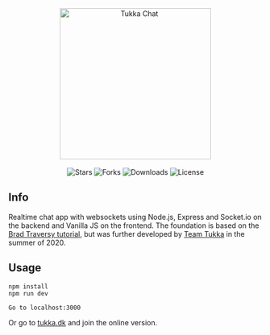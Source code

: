 <div align="center">
   <a href="https://github.com/Team-Tukka/tukka-chat">
      <img src="https://i.imgur.com/gA9RW8z.png" width="300" alt="Tukka Chat" />
   </a><br /><br />
   <img src="https://img.shields.io/github/stars/Team-Tukka/tukka-chat?style=social" alt="Stars" />
   <img src="https://img.shields.io/github/forks/Team-Tukka/tukka-chat?style=social" alt="Forks" />
   <img src="https://img.shields.io/github/downloads/Team-Tukka/tukka-chat/total" alt="Downloads" />
   <img src="https://img.shields.io/github/license/Team-Tukka/tukka-chat" alt="License" />
</div>

## Info

Realtime chat app with websockets using Node.js, Express and Socket.io on the backend and Vanilla JS on the frontend. The foundation is based on the <a href="https://www.youtube.com/watch?v=jD7FnbI76Hg">Brad Traversy tutorial</a>, but was further developed by <a href="https://github.com/Team-Tukka">Team Tukka</a> in the summer of 2020.

## Usage

```
npm install
npm run dev

Go to localhost:3000
```

Or go to <a href="https://tukka.dk">tukka.dk</a> and join the online version.
